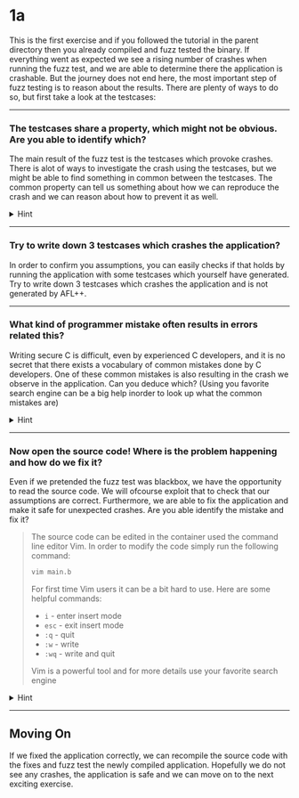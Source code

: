 # 1a
This is the first exercise and if you followed the tutorial in the parent directory then you already compiled and fuzz tested the binary. If everything went as expected we see a rising number of crashes when running the fuzz test, and we are able to determine there the application is crashable. But the journey does not end here, the most important step of fuzz testing is to reason about the results. There are plenty of ways to do so, but first take a look at the testcases:  

----------------------------------------------------------------

### The testcases share a property, which might not be obvious. Are you able to identify which?
The main result of the fuzz test is the testcases which provoke crashes. There is alot of ways to investigate the crash using the testcases, but we might be able to find something in common between the testcases. The common property can tell us something about how we can reproduce the crash and we can reason about how to prevent it as well. 

<details>
  <summary>Hint</summary>
The contents of each testcase seems quite random, but something interesting can be identified from the length
</details>

----------------------------------------------------------------
### Try to write down 3 testcases which crashes the application?
In order to confirm you assumptions, you can easily checks if that holds by running the application with some testcases which yourself have generated. Try to write down 3 testcases which crashes the application and is not generated by AFL++. 

----------------------------------------------------------------
### What kind of programmer mistake often results in errors related this?
Writing secure C is difficult, even by experienced C developers, and it is no secret that there exists a vocabulary of common mistakes done by C developers. One of these common mistakes is also resulting in the crash we observe in the application. Can you deduce which? (Using you favorite search engine can be a big help inorder to look up what the common mistakes are)

<details>
  <summary>Hint</summary>
Remember the application is written in C. One of the most common mistake in C programming is missing bound-checks.
</details>

----------------------------------------------------------------
### Now open the source code! Where is the problem happening and how do we fix it?
Even if we pretended the fuzz test was blackbox, we have the opportunity to read the source code. We will ofcourse exploit that to check that our assumptions are correct. Furthermore, we are able to fix the application and make it safe for unexpected crashes. Are you able identify the mistake and fix it?

> The source code can be edited in the container used the command line editor Vim. In order to modify the code simply run the following command:
> ```bash
> vim main.b
> ```
> For first time Vim users it can be a bit hard to use. Here are some helpful commands:
> - `i` - enter insert mode
> - `esc` - exit insert mode
> - `:q` - quit
> - `:w` - write
> - `:wq` - write and quit
> 
> Vim is a powerful tool and for more details use your favorite search engine

<details>
  <summary>Hint</summary>
When we compiled the application, we were met with a warning:
<b>the `gets' function is dangerous and should not be used.</b>. When reading the source code it is then easy to recognize where the `gets` function is called. A fix is replacing the dangerous `gets` with the bounded `fgets` function. 
</details>

----------------------------------------------------------------

## Moving On
If we fixed the application correctly, we can recompile the source code with the fixes and fuzz test the newly compiled application. Hopefully we do not see any crashes, the application is safe and we can move on to the next exciting exercise.
